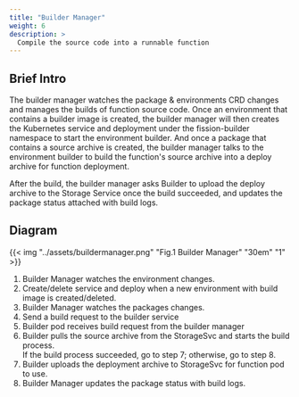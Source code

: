 ```yaml
---
title: "Builder Manager"
weight: 6
description: >
  Compile the source code into a runnable function
---
```


## Brief Intro

The builder manager watches the package & environments CRD changes and manages the builds of function source code.
Once an environment that contains a builder  image is created, the builder manager will then creates the Kubernetes service  and deployment under the fission-builder namespace to start the environment builder.
And once a package that contains a source archive is created, the builder manager talks to the environment builder to build the function's source archive into a deploy archive for function deployment.

After the build, the builder manager asks Builder to upload the deploy archive to the Storage Service once the build succeeded, and updates the package status attached with build logs.

## Diagram

{{< img "../assets/buildermanager.png" "Fig.1 Builder Manager" "30em" "1" >}}

1. Builder Manager watches the environment changes.
2. Create/delete service and deploy when a new environment with build image is created/deleted.
3. Builder Manager watches the packages changes.
4. Send a build request to the builder service
5. Builder pod receives build request from the builder manager
6. Builder pulls the source archive from the StorageSvc and starts the build process. </br>
If the build process succeeded, go to step 7; otherwise, go to step 8.
7. Builder uploads the deployment archive to StorageSvc for function pod to use.
8. Builder Manager updates the package status with build logs.  
